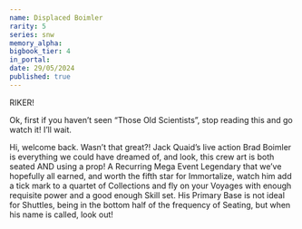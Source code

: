 ```yaml
---
name: Displaced Boimler
rarity: 5
series: snw
memory_alpha:
bigbook_tier: 4
in_portal:
date: 29/05/2024
published: true
---
```


RIKER!

Ok, first if you haven’t seen “Those Old Scientists”, stop reading this and go watch it! I’ll wait.



Hi, welcome back. Wasn’t that great?! Jack Quaid’s live action Brad Boimler is everything we could have dreamed of, and look, this crew art is both seated AND using a prop! A Recurring Mega Event Legendary that we’ve hopefully all earned, and worth the fifth star for Immortalize, watch him add a tick mark to a quartet of Collections and fly on your Voyages with enough requisite power and a good enough Skill set. His Primary Base is not ideal for Shuttles, being in the bottom half of the frequency of Seating, but when his name is called, look out!
